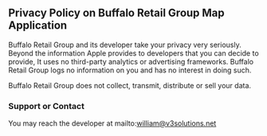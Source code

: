 ## Privacy Policy on Buffalo Retail Group Map Application

Buffalo Retail Group and its developer take your privacy very seriously. Beyond the information Apple provides to developers that you can decide to provide, It uses no third-party analytics or advertising frameworks. Buffalo Retail Group logs no information on you and has no interest in doing such.

Buffalo Retail Group does not collect, transmit, distribute or sell your data.



### Support or Contact

You may reach the developer at mailto:william@v3solutions.net
